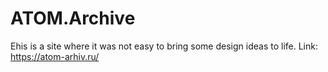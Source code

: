 # ATOM.Archive

Еhis is a site where it was not easy to bring some design ideas to life. Link: https://atom-arhiv.ru/